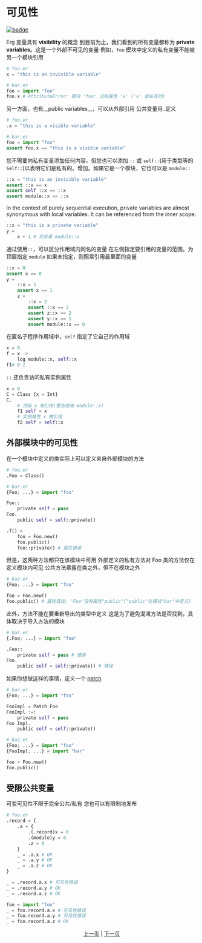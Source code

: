 # 可见性

[![badge](https://img.shields.io/endpoint.svg?url=https%3A%2F%2Fgezf7g7pd5.execute-api.ap-northeast-1.amazonaws.com%2Fdefault%2Fsource_up_to_date%3Fowner%3Derg-lang%26repos%3Derg%26ref%3Dmain%26path%3Ddoc/EN/syntax/19_visibility.md%26commit_hash%3D06f8edc9e2c0cee34f6396fd7c64ec834ffb5352)](https://gezf7g7pd5.execute-api.ap-northeast-1.amazonaws.com/default/source_up_to_date?owner=erg-lang&repos=erg&ref=main&path=doc/EN/syntax/19_visibility.md&commit_hash=06f8edc9e2c0cee34f6396fd7c64ec834ffb5352)

Erg 变量具有 __visibility__ 的概念
到目前为止，我们看到的所有变量都称为 __private variables__。这是一个外部不可见的变量
例如，`foo` 模块中定义的私有变量不能被另一个模块引用

```python
# foo.er
x = "this is an invisible variable"
```

```python
# bar.er
foo = import "foo"
foo.x # AttributeError: 模块 'foo' 没有属性 'x' ('x' 是私有的)
```

另一方面，也有__public variables__，可以从外部引用
公共变量用`.`定义

```python
# foo.er
.x = "this is a visible variable"
```

```python
# bar.er
foo = import "foo"
assert foo.x == "this is a visible variable"
```

您不需要向私有变量添加任何内容，但您也可以添加 `::` 或 `self::`(用于类型等的`Self::`)以表明它们是私有的。增加。如果它是一个模块，它也可以是 `module::`

```python
::x = "this is an invisible variable"
assert ::x == x
assert self ::x == ::x
assert module::x == ::x
```

In the context of purely sequential execution, private variables are almost synonymous with local variables. It can be referenced from the inner scope.

```python
::x = "this is a private variable"
y =
    x + 1 # 完全是 module::x
```

通过使用`::`，可以区分作用域内同名的变量
在左侧指定要引用的变量的范围。为顶层指定 `module`
如果未指定，则照常引用最里面的变量

```python
::x = 0
assert x == 0
y =
    ::x = 1
    assert x == 1
    z =
        ::x = 2
        assert ::x == 2
        assert z::x == 2
        assert y::x == 1
        assert module::x == 0
```

在匿名子程序作用域中，`self` 指定了它自己的作用域

```python
x = 0
f = x ->
    log module::x, self::x
f1# 0 1
```

`::` 还负责访问私有实例属性

```python
x = 0
C = Class {x = Int}
C.
    # 顶级 x 被引用(警告使用 module::x)
    f1 self = x
    # 实例属性 x 被引用
    f2 self = self::x
```

## 外部模块中的可见性

在一个模块中定义的类实际上可以定义来自外部模块的方法

```python
# foo.er
.Foo = Class()
```

```python
# bar.er
{Foo; ...} = import "foo"

Foo::
    private self = pass
Foo.
    public self = self::private()

.f() =
    foo = Foo.new()
    foo.public()
    foo::private() # 属性错误
```

但是，这两种方法都只在该模块中可用
外部定义的私有方法对 Foo 类的方法仅在定义模块内可见
公共方法暴露在类之外，但不在模块之外

```python
# baz.er
{Foo; ...} = import "foo"

foo = Foo.new()
foo.public() # 属性错误: "Foo"没有属性"public"("public"在模块"bar"中定义)
```

此外，方法不能在要重新导出的类型中定义
这是为了避免混淆方法是否找到，具体取决于导入方法的模块

```python
# bar.er
{.Foo; ...} = import "foo"

.Foo::
    private self = pass # 错误
Foo.
    public self = self::private() # 错误
```

如果你想做这样的事情，定义一个 [patch](./type/07_patch.md)

```python
# bar.er
{Foo; ...} = import "foo"

FooImpl = Patch Foo
FooImpl :=:
    private self = pass
Foo Impl.
    public self = self::private()
```

```python
# baz.er
{Foo; ...} = import "foo"
{FooImpl; ...} = import "bar"

foo = Foo.new()
foo.public()
```

## 受限公共变量

可变可见性不限于完全公共/私有
您也可以有限制地发布

```python
# foo.er
.record = {
    .a = {
        .(.record)x = 0
        .(module)y = 0
        .z = 0
    }
    _ = .a.x # OK
    _ = .a.y # OK
    _ = .a.z # OK
}

_ = .record.a.x # 可见性错误
_ = .record.a.y # OK
_ = .record.a.z # OK
```

```python
foo = import "foo"
_ = foo.record.a.x # 可见性错误
_ = foo.record.a.y # 可见性错误
_ = foo.record.a.z # OK
```

<p align='center'>
    <a href='./18_ownership.md'>上一页</a> | <a href='./20_naming_rule.md'>下一页</a>
</p>